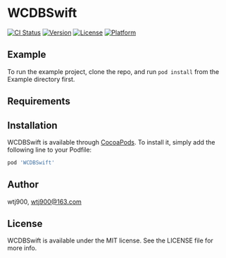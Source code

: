 # WCDBSwift

[![CI Status](https://img.shields.io/travis/wtj900/WCDBSwift.svg?style=flat)](https://travis-ci.org/wtj900/WCDBSwift)
[![Version](https://img.shields.io/cocoapods/v/WCDBSwift.svg?style=flat)](https://cocoapods.org/pods/WCDBSwift)
[![License](https://img.shields.io/cocoapods/l/WCDBSwift.svg?style=flat)](https://cocoapods.org/pods/WCDBSwift)
[![Platform](https://img.shields.io/cocoapods/p/WCDBSwift.svg?style=flat)](https://cocoapods.org/pods/WCDBSwift)

## Example

To run the example project, clone the repo, and run `pod install` from the Example directory first.

## Requirements

## Installation

WCDBSwift is available through [CocoaPods](https://cocoapods.org). To install
it, simply add the following line to your Podfile:

```ruby
pod 'WCDBSwift'
```

## Author

wtj900, wtj900@163.com

## License

WCDBSwift is available under the MIT license. See the LICENSE file for more info.

